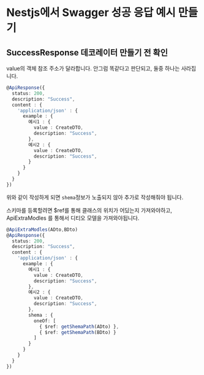 # Nestjs에서 Swagger 성공 응답 예시 만들기

## SuccessResponse 데코레이터 만들기 전 확인

value의 객체 참조 주소가 달라합니다. 안그럼 똑같다고 판단되고, 둘중 하나는 사라집니다.

```typescript
@ApiResponse({
  status: 200,
  description: "Success",
  content : {
    'application/json' : {
      example : {
        예시1 : {
          value : CreateDTO,
          description: "Success",
        },
        예시2 : {
          value : CreateDTO,
          description: "Success",
        }
      }
    }
  }
})
```

위와 같이 작성하게 되면 `shema`정보가 노출되지 않아 추가로 작성해줘야 됩니다.

스키마를 등록할려면 $ref를 통해 클래스의 위치가 어딨는지 가져와야하고,
ApiExtraModles 를 통해서 디티오 모델을 가져와야됩니다.

```typescript
@ApiExtraModles(ADto,BDto)
@ApiResponse({
  status: 200,
  description: "Success",
  content : {
    'application/json' : {
      example : {
        예시1 : {
          value : CreateDTO,
          description: "Success",
        },
        예시2 : {
          value : CreateDTO,
          description: "Success",
        },
        shema : {
          oneOf: [
            { $ref: getShemaPath(ADto) },
            { $ref: getShemaPath(BDto) }
          ]
        }
      }
    }
  }
})
```
